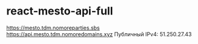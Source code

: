 # react-mesto-api-full
https://mesto.tdm.nomoreparties.sbs
https://api.mesto.tdm.nomoredomains.xyz
Публичный IPv4: 51.250.27.43